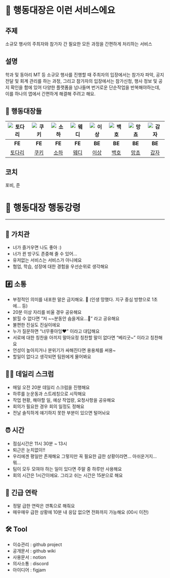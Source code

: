 # 💬 행동대장은 이런 서비스에요

## 주제

소규모 행사의 주최자와 참가자 간 필요한 모든 과정을 간편하게 처리하는 서비스

## 설명

학과 및 동아리 MT 등 소규모 행사를 진행할 때 주최자의 입장에서는 참가자 파악, 공지 전달 및 회계 관리를 하는 과정, 그리고 참가자의 입장에서는 참가신청, 행사 정보 및 공지 확인을 함에 있어 다양한 플랫폼을 넘나들며 번거로운 단순작업을 반복해야하는데, 이를 하나의 앱에서 간편하게 해결해 주려고 해요.

## 👶 행동대장들

|  ![토다리](https://github.com/woowacourse-teams/2024-haeng-dong/assets/77609591/acc6b462-4675-4789-85a7-4c37851e8980)  |    ![쿠키](https://github.com/woowacourse-teams/2024-haeng-dong/assets/77609591/9977fcef-baaf-43fb-aaf7-8907d7ce4580)|   ![소하](https://github.com/woowacourse-teams/2024-haeng-dong/assets/77609591/02ffca7f-ebc0-424e-b1fa-39616cea0e23) |  ![웨디](https://github.com/woowacourse-teams/2024-haeng-dong/assets/77609591/4a927d14-6506-4b9b-9898-04c3160a2191)  | ![이상](https://github.com/woowacourse-teams/2024-haeng-dong/assets/77609591/4745712b-4e32-4644-bf70-a2ba7df922ba) |   ![백호](https://github.com/woowacourse-teams/2024-haeng-dong/assets/77609591/189b7d2e-ab17-4f87-8609-577b66a6fcc1) |  ![망쵸](https://github.com/woowacourse-teams/2024-haeng-dong/assets/77609591/6b09eaed-c06d-44e7-b00a-5ac8ad7d826e)  |   ![감자](https://github.com/woowacourse-teams/2024-haeng-dong/assets/77609591/6cbbdf28-1b50-427d-9644-617137820782) |
|:----:|:----:|:----:|:----:|:----------------------------------------------------------------------------------------------------------------:|:----:|:----:|:----:|
| **FE** | **FE** | **FE** | **FE** |                                                      **BE**                                                      | **BE** | **BE** | **BE** |
|[토다리](./todari.md)| [쿠키](./cookieMadeByMe.md) | [소하](./soha.md) | [웨디](https://github.com/pakxe) |                                                [이상](./leesang.md)                                                | [백호](./백호.md) | [망쵸](./mangcho.md) | [감자](./POTATO.md) |

## 코치

포비, 준

# 🫡 행동대장 행동강령

---

## 💎 가치관

- 너가 즐거우면 나도 좋아 :)
- 너가 뀐 방구도 존중해 줄 수 있어...
- 유저없는 서비스는 서비스가 아니에요
- 협업, 학습, 성장에 대한 경험을 우선순위로 생각해요

## #️⃣ 소통

- 부정적인 의미를 내포한 말은 금지해요. 🤬 (인생 망했다. 지구 중심 방향으로 1초에… 등)
- 20분 이상 자리를 비울 경우 공유해요
- 밝힐 수 없다면 “저 ~~분동안 숨을게요...🤫” 라고 공유해요
- 불편한 진실도 진실이에요
- 누가 질문하면 “너무좋아잉❤” 이라고 대답해요
- 서로에 대한 칭찬을 아끼지 말아요정 칭찬할 말이 없다면 “베리굿~” 이라고 칭찬해요
- 언성이 높아지거나 분위기가 싸해진다면 용용체를 써용~
- 할일이 없다고 생각되면 팀원에게 물어봐요

## ✍🏻 데일리 스크럼

- 매일 오전 20분 데일리 스크럼을 진행해요
- 하루를 눈운동과 스트레칭으로 시작해요
- 작업 현황, 해야할 일, 예상 작업량, 요청사항을 공유해요
- 회의가 필요한 경우 회의 일정도 정해요
- 전날 솔직하게 얘기하지 못한 부분이 있으면 털어놔요

## ⏰ 시간

- 점심시간은 11시 30분 ~ 13시
- 퇴근은 눈치없이!!
- 우리에겐 평일만 존재해요 그렇지만 꼭 필요한 급한 상황이라면... 아쉬운거지... 뭐...
- 팀이 모두 모여야 하는 일이 있다면 주말 중 하루만 사용해요
- 회의 시간은 1시간이에요. 그리고 쉬는 시간은 15분으로 해요

## 🚨 긴급 연락

- 정말 급한 연락은 갠톡으로 해줘요
- 매우매우 급한 상황에 10분 내 응답 없으면 전화까지 가능해요 (00시 이전)

## 🛠️ Tool

- 이슈관리 : github project
- 공개문서 : github wiki
- 사용문서 : notion
- 의사소통 : discord
- 아이디어 : figjam
